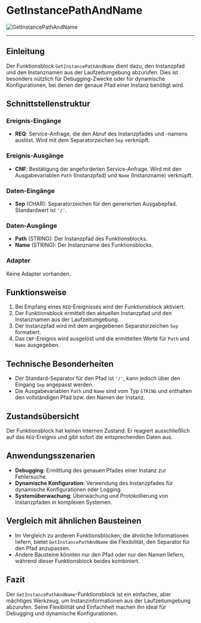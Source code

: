 # GetInstancePathAndName

![GetInstancePathAndName](https://github.com/user-attachments/assets/818b4609-9a6a-4ec7-b8d8-dfd54f003751)

* * * * * * * * * *
## Einleitung
Der Funktionsblock `GetInstancePathAndName` dient dazu, den Instanzpfad und den Instanznamen aus der Laufzeitumgebung abzurufen. Dies ist besonders nützlich für Debugging-Zwecke oder für dynamische Konfigurationen, bei denen der genaue Pfad einer Instanz benötigt wird.

## Schnittstellenstruktur
### **Ereignis-Eingänge**
- **REQ**: Service-Anfrage, die den Abruf des Instanzpfades und -namens auslöst. Wird mit dem Separatorzeichen `Sep` verknüpft.

### **Ereignis-Ausgänge**
- **CNF**: Bestätigung der angeforderten Service-Anfrage. Wird mit den Ausgabevariablen `Path` (Instanzpfad) und `Name` (Instanzname) verknüpft.

### **Daten-Eingänge**
- **Sep** (CHAR): Separatorzeichen für den generierten Ausgabepfad. Standardwert ist `'/'`.

### **Daten-Ausgänge**
- **Path** (STRING): Der Instanzpfad des Funktionsblocks.
- **Name** (STRING): Der Instanzname des Funktionsblocks.

### **Adapter**
Keine Adapter vorhanden.

## Funktionsweise
1. Bei Empfang eines `REQ`-Ereignisses wird der Funktionsblock aktiviert.
2. Der Funktionsblock ermittelt den aktuellen Instanzpfad und den Instanznamen aus der Laufzeitumgebung.
3. Der Instanzpfad wird mit dem angegebenen Separatorzeichen `Sep` formatiert.
4. Das `CNF`-Ereignis wird ausgelöst und die ermittelten Werte für `Path` und `Name` ausgegeben.

## Technische Besonderheiten
- Der Standard-Separator für den Pfad ist `'/'`, kann jedoch über den Eingang `Sep` angepasst werden.
- Die Ausgabevariablen `Path` und `Name` sind vom Typ `STRING` und enthalten den vollständigen Pfad bzw. den Namen der Instanz.

## Zustandsübersicht
Der Funktionsblock hat keinen internen Zustand. Er reagiert ausschließlich auf das `REQ`-Ereignis und gibt sofort die entsprechenden Daten aus.

## Anwendungsszenarien
- **Debugging**: Ermittlung des genauen Pfades einer Instanz zur Fehlersuche.
- **Dynamische Konfiguration**: Verwendung des Instanzpfades für dynamische Konfigurationen oder Logging.
- **Systemüberwachung**: Überwachung und Protokollierung von Instanzpfaden in komplexen Systemen.

## Vergleich mit ähnlichen Bausteinen
- Im Vergleich zu anderen Funktionsblöcken, die ähnliche Informationen liefern, bietet `GetInstancePathAndName` die Flexibilität, den Separator für den Pfad anzupassen.
- Andere Bausteine könnten nur den Pfad oder nur den Namen liefern, während dieser Funktionsblock beides kombiniert.

## Fazit
Der `GetInstancePathAndName`-Funktionsblock ist ein einfaches, aber mächtiges Werkzeug, um Instanzinformationen aus der Laufzeitumgebung abzurufen. Seine Flexibilität und Einfachheit machen ihn ideal für Debugging und dynamische Konfigurationen.
